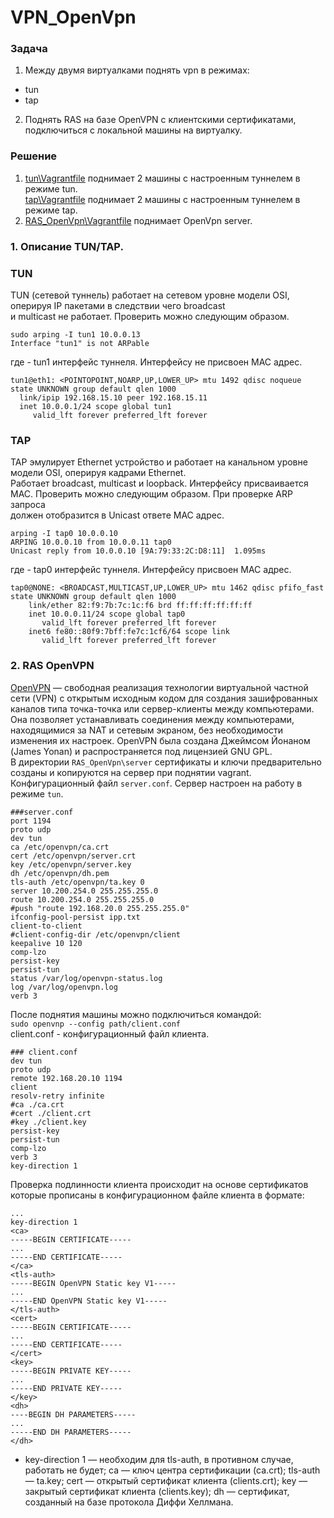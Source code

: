 # VPN_OpenVpn   
### Задача    
1. Между двумя виртуалками поднять vpn в режимах:
- tun
- tap   
2. Поднять RAS на базе OpenVPN с клиентскими сертификатами,
подключиться с локальной машины на виртуалку.   

### Решение   
1. [tun\Vagrantfile](https://github.com/Hanafeevrus/VPN_OpenVpn/tree/master/tun) поднимает 2 машины с настроенным туннелем в режиме tun.   
[tap\Vagrantfile](https://github.com/Hanafeevrus/VPN_OpenVpn/tree/master/tap) поднимает 2 машины с настроенным туннелем в режиме tap.   
2. [RAS_OpenVpn\Vagrantfile](https://github.com/Hanafeevrus/VPN_OpenVpn/tree/master/RAS_OpenVpn) поднимает OpenVpn server.    
### 1. Описание TUN/TAP.
### TUN   
TUN (сетевой туннель) работает на сетевом уровне модели OSI, оперируя IP пакетами в следствии чего broadcast    
и multicast не работает. Проверить можно следующим образом.   
```
sudo arping -I tun1 10.0.0.13   
Interface "tun1" is not ARPable   
```
  где - tun1 интерфейс туннеля. Интерфейсу не присвоен MAC адрес.   
  ```
  tun1@eth1: <POINTOPOINT,NOARP,UP,LOWER_UP> mtu 1492 qdisc noqueue state UNKNOWN group default qlen 1000
    link/ipip 192.168.15.10 peer 192.168.15.11
    inet 10.0.0.1/24 scope global tun1
       valid_lft forever preferred_lft forever
 ```    
 
### TAP   
TAP эмулирует Ethernet устройство и работает на канальном уровне модели OSI, оперируя кадрами Ethernet.   
Работает broadcast, multicast и loopback. Интерфейсу присваивается MAC. Проверить можно следующим образом. При проверке ARP запроса   
должен отобразится в Unicast ответе MAC адрес.
```   
arping -I tap0 10.0.0.10
ARPING 10.0.0.10 from 10.0.0.11 tap0
Unicast reply from 10.0.0.10 [9A:79:33:2C:D8:11]  1.095ms   
```   
где - tap0 интерфейс туннеля. Интерфейсу присвоен MAC адрес. 
```   
tap0@NONE: <BROADCAST,MULTICAST,UP,LOWER_UP> mtu 1462 qdisc pfifo_fast state UNKNOWN group default qlen 1000
    link/ether 82:f9:7b:7c:1c:f6 brd ff:ff:ff:ff:ff:ff
    inet 10.0.0.11/24 scope global tap0
       valid_lft forever preferred_lft forever
    inet6 fe80::80f9:7bff:fe7c:1cf6/64 scope link 
       valid_lft forever preferred_lft forever     
```    
### 2. RAS OpenVPN   
[OpenVPN](https://openvpn.net/about/) — свободная реализация технологии виртуальной частной сети (VPN) с открытым исходным кодом для создания зашифрованных каналов типа точка-точка или сервер-клиенты между компьютерами. Она позволяет устанавливать соединения между компьютерами, находящимися за NAT и сетевым экраном, без необходимости изменения их настроек. OpenVPN была создана Джеймсом Йонаном (James Yonan) и распространяется под лицензией GNU GPL.   
В директории `RAS_OpenVpn\server` сертификаты и ключи предварительно созданы и копируются на сервер при поднятии vagrant. Конфигурационный файл `server.conf`. Сервер настроен на работу в режиме `tun`.    
```   
###server.conf
port 1194                               
proto udp
dev tun
ca /etc/openvpn/ca.crt
cert /etc/openvpn/server.crt
key /etc/openvpn/server.key
dh /etc/openvpn/dh.pem
tls-auth /etc/openvpn/ta.key 0
server 10.200.254.0 255.255.255.0
route 10.200.254.0 255.255.255.0
#push "route 192.168.20.0 255.255.255.0"
ifconfig-pool-persist ipp.txt
client-to-client
#client-config-dir /etc/openvpn/client
keepalive 10 120
comp-lzo
persist-key
persist-tun
status /var/log/openvpn-status.log
log /var/log/openvpn.log
verb 3    
```   
После поднятия машины можно подключиться командой:    
`sudo openvnp --config path/client.conf`    
client.conf - конфигурационный файл клиента.    
```   
### client.conf
dev tun
proto udp
remote 192.168.20.10 1194
client
resolv-retry infinite
#ca ./ca.crt
#cert ./client.crt
#key ./client.key
persist-key
persist-tun
comp-lzo
verb 3
key-direction 1   
```
Проверка подлинности клиента происходит на основе сертификатов которые прописаны в конфигурационном файле клиента в формате:    
```    
...   
key-direction 1   
<ca>    
-----BEGIN CERTIFICATE-----   
...   
-----END CERTIFICATE-----   
</ca>   
<tls-auth>  
-----BEGIN OpenVPN Static key V1-----   
...   
-----END OpenVPN Static key V1-----   
</tls-auth>   
<cert>    
-----BEGIN CERTIFICATE-----   
...   
-----END CERTIFICATE-----   
</cert>   
<key>   
-----BEGIN PRIVATE KEY-----   
...   
-----END PRIVATE KEY-----   
</key>    
<dh>    
----BEGIN DH PARAMETERS-----    
...   
-----END DH PARAMETERS-----   
</dh>   
```   
* key-direction 1 — необходим для tls-auth, в противном случае, работать не будет; ca — ключ центра сертификации (ca.crt); tls-auth — ta.key; cert — открытый сертификат клиента (clients.crt); key — закрытый сертификат клиента (clients.key); dh — сертификат, созданный на базе протокола Диффи Хеллмана.
